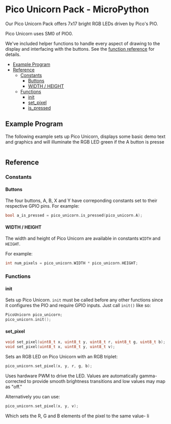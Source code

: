 # Pico Unicorn Pack - MicroPython <!-- omit in toc -->

Our Pico Unicorn Pack offers 7x17 bright RGB LEDs driven by Pico's PIO.

Pico Unicorn uses SM0 of PIO0.

We've included helper functions to handle every aspect of drawing to the display and interfacing with the buttons. See the [function reference](#function-reference) for details.

- [Example Program](#example-program)
- [Reference](#reference)
  - [Constants](#constants)
    - [Buttons](#buttons)
    - [WIDTH / HEIGHT](#width--height)
  - [Functions](#functions)
    - [init](#init)
    - [set_pixel](#set_pixel)
    - [is_pressed](#is_pressed)

## Example Program

The following example sets up Pico Unicorn, displays some basic demo text and graphics and will illuminate the RGB LED green if the A button is presse

```c++

```

## Reference

### Constants

#### Buttons

The four buttons, A, B, X and Y have correponding constants set to their respective GPIO pins. For example:

```c++
bool a_is_pressed = pico_unicorn.is_pressed(pico_unicorn.A);
```

#### WIDTH / HEIGHT

The width and height of Pico Unicorn are available in constants `WIDTH` and `HEIGHT`.

For example:

```c++
int num_pixels = pico_unicorn.WIDTH * pico_unicorn.HEIGHT;
```

### Functions

#### init

Sets up Pico Unicorn. `init` must be called before any other functions since it configures the PIO and require GPIO inputs. Just call `init()` like so: 

```c++
PicoUnicorn pico_unicorn;
pico_unicorn.init();
```

#### set_pixel

```c++
void set_pixel(uint8_t x, uint8_t y, uint8_t r, uint8_t g, uint8_t b);
void set_pixel(uint8_t x, uint8_t y, uint8_t v);
```

Sets an RGB LED on Pico Unicorn with an RGB triplet:

```c++
pico_unicorn.set_pixel(x, y, r, g, b);
```

Uses hardware PWM to drive the LED. Values are automatically gamma-corrected to provide smooth brightness transitions and low values may map as "off."

Alternatively you can use:

```c++
pico_unicorn.set_pixel(x, y, v);
```

Which sets the R, G and B elements of the pixel to the same value- li
